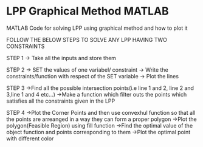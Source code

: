 # LPP Graphical Method MATLAB
MATLAB Code for solving LPP using graphical method and how to plot it

FOLLOW THE BELOW STEPS TO SOLVE ANY LPP HAVING TWO CONSTRAINTS

STEP 1
-> Take all the inputs and store them

STEP 2
-> SET the values of one variabel/ constraint
-> Write the constraints/function with respect of the SET variable
-> Plot the lines

STEP 3
->Find all the possible intersection points(i.e line 1 and 2, line 2 and 3,line 1 and 4 etc...)
->Make a function which filter outs the points which satisfies all the constraints given in the LPP

STEP 4
->Plot the Corner Points and then use convexhul function so that all the points are arreanged in a way they can form a proper polygon
->Plot the polygon(Feasible Region) using fill function
->Find the optimal value of the object function and points corresponding to them
->Plot the optimal point with different color
